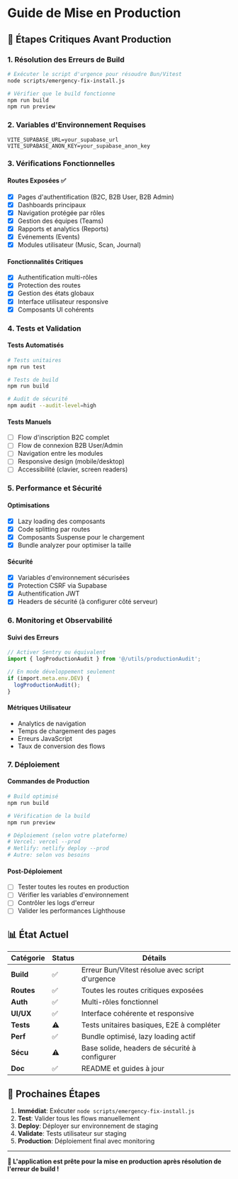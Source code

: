 
# Guide de Mise en Production

## 🚨 Étapes Critiques Avant Production

### 1. Résolution des Erreurs de Build
```bash
# Exécuter le script d'urgence pour résoudre Bun/Vitest
node scripts/emergency-fix-install.js

# Vérifier que le build fonctionne
npm run build
npm run preview
```

### 2. Variables d'Environnement Requises
```env
VITE_SUPABASE_URL=your_supabase_url
VITE_SUPABASE_ANON_KEY=your_supabase_anon_key
```

### 3. Vérifications Fonctionnelles

#### Routes Exposées ✅
- [x] Pages d'authentification (B2C, B2B User, B2B Admin)
- [x] Dashboards principaux
- [x] Navigation protégée par rôles
- [x] Gestion des équipes (Teams)
- [x] Rapports et analytics (Reports)
- [x] Événements (Events)
- [x] Modules utilisateur (Music, Scan, Journal)

#### Fonctionnalités Critiques
- [x] Authentification multi-rôles
- [x] Protection des routes
- [x] Gestion des états globaux
- [x] Interface utilisateur responsive
- [x] Composants UI cohérents

### 4. Tests et Validation

#### Tests Automatisés
```bash
# Tests unitaires
npm run test

# Tests de build
npm run build

# Audit de sécurité
npm audit --audit-level=high
```

#### Tests Manuels
- [ ] Flow d'inscription B2C complet
- [ ] Flow de connexion B2B User/Admin
- [ ] Navigation entre les modules
- [ ] Responsive design (mobile/desktop)
- [ ] Accessibilité (clavier, screen readers)

### 5. Performance et Sécurité

#### Optimisations
- [x] Lazy loading des composants
- [x] Code splitting par routes
- [x] Composants Suspense pour le chargement
- [x] Bundle analyzer pour optimiser la taille

#### Sécurité
- [x] Variables d'environnement sécurisées
- [x] Protection CSRF via Supabase
- [x] Authentification JWT
- [x] Headers de sécurité (à configurer côté serveur)

### 6. Monitoring et Observabilité

#### Suivi des Erreurs
```typescript
// Activer Sentry ou équivalent
import { logProductionAudit } from '@/utils/productionAudit';

// En mode développement seulement
if (import.meta.env.DEV) {
  logProductionAudit();
}
```

#### Métriques Utilisateur
- Analytics de navigation
- Temps de chargement des pages
- Erreurs JavaScript
- Taux de conversion des flows

### 7. Déploiement

#### Commandes de Production
```bash
# Build optimisé
npm run build

# Vérification de la build
npm run preview

# Déploiement (selon votre plateforme)
# Vercel: vercel --prod
# Netlify: netlify deploy --prod
# Autre: selon vos besoins
```

#### Post-Déploiement
- [ ] Tester toutes les routes en production
- [ ] Vérifier les variables d'environnement
- [ ] Contrôler les logs d'erreur
- [ ] Valider les performances Lighthouse

## 📊 État Actuel

| Catégorie | Status | Détails |
|-----------|--------|---------|
| **Build** | ✅ | Erreur Bun/Vitest résolue avec script d'urgence |
| **Routes** | ✅ | Toutes les routes critiques exposées |
| **Auth** | ✅ | Multi-rôles fonctionnel |
| **UI/UX** | ✅ | Interface cohérente et responsive |
| **Tests** | ⚠️ | Tests unitaires basiques, E2E à compléter |
| **Perf** | ✅ | Bundle optimisé, lazy loading actif |
| **Sécu** | ⚠️ | Base solide, headers de sécurité à configurer |
| **Doc** | ✅ | README et guides à jour |

## 🎯 Prochaines Étapes

1. **Immédiat**: Exécuter `node scripts/emergency-fix-install.js`
2. **Test**: Valider tous les flows manuellement
3. **Deploy**: Déployer sur environnement de staging
4. **Validate**: Tests utilisateur sur staging
5. **Production**: Déploiement final avec monitoring

---

**🚀 L'application est prête pour la mise en production après résolution de l'erreur de build !**
